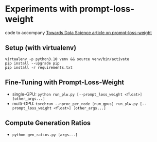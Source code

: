 # Experiments with prompt-loss-weight
code to accompany [Towards Data Science article on prompt-loss-weight](https://medium.com/data-science/to-mask-or-not-to-mask-the-effect-of-prompt-tokens-on-instruction-tuning-016f85fd67f4)

## Setup (with virtualenv)
```
virtualenv -p python3.10 venv && source venv/bin/activate
pip install --upgrade pip
pip install -r requirements.txt
```

## Fine-Tuning with Prompt-Loss-Weight
- single-GPU: `python run_plw.py [--prompt_loss_weight <float>] [other_args...]`
- multi-GPU:  `torchrun --nproc_per_node [num_gpus] run_plw.py [--prompt_loss_weight <float>] [other_args...]`

## Compute Generation Ratios
- `python gen_ratios.py [args...]`
